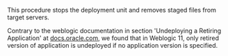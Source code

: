 This procedure stops the deployment unit and removes staged files
from target servers.

Contrary to the weblogic documentation in section 'Undeploying a Retiring Application' at [docs.oracle.com](https://docs.oracle.com/cd/E13222_01/wls/docs103/deployment/redeploy.html), we found that in Weblogic 11, only retired version of application is undeployed if no application version is specified.
